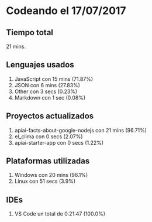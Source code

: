 # Codeando el 17/07/2017

## Tiempo total
21 mins.

## Lenguajes usados
1. JavaScript con 15 mins (71.87%)
1. JSON con 6 mins (27.83%)
1. Other con 3 secs (0.23%)
1. Markdown con 1 sec (0.08%)

## Proyectos actualizados
1. apiai-facts-about-google-nodejs con 21 mins (96.71%)
1. el_clima con 0 secs (2.07%)
1. apiai-starter-app con 0 secs (1.22%)

## Plataformas utilizadas
1. Windows con 20 mins (96.1%)
1. Linux con 51 secs (3.9%)

## IDEs
1. VS Code un total de 0:21:47 (100.0%)
